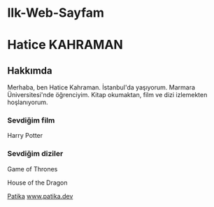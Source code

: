 # Ilk-Web-Sayfam
<h1>Hatice KAHRAMAN</h1>
<h2>Hakkımda</h2>
<p>Merhaba, ben Hatice Kahraman. İstanbul'da yaşıyorum. Marmara Üniversitesi'nde öğrenciyim. Kitap okumaktan, film ve dizi izlemekten hoşlanıyorum.</p>
<!--Önce sevdiğin filmi yaz-->
<h3>Sevdiğim film</h3>
<p>Harry Potter</p>
<!--En sevdiğin dizileri yaz-->
<h3>Sevdiğim diziler</h3>
<p>Game of Thrones</p>
<p>House of the Dragon</p>

<a href="https://www.patika.dev/">Patika</a>
www.patika.dev
